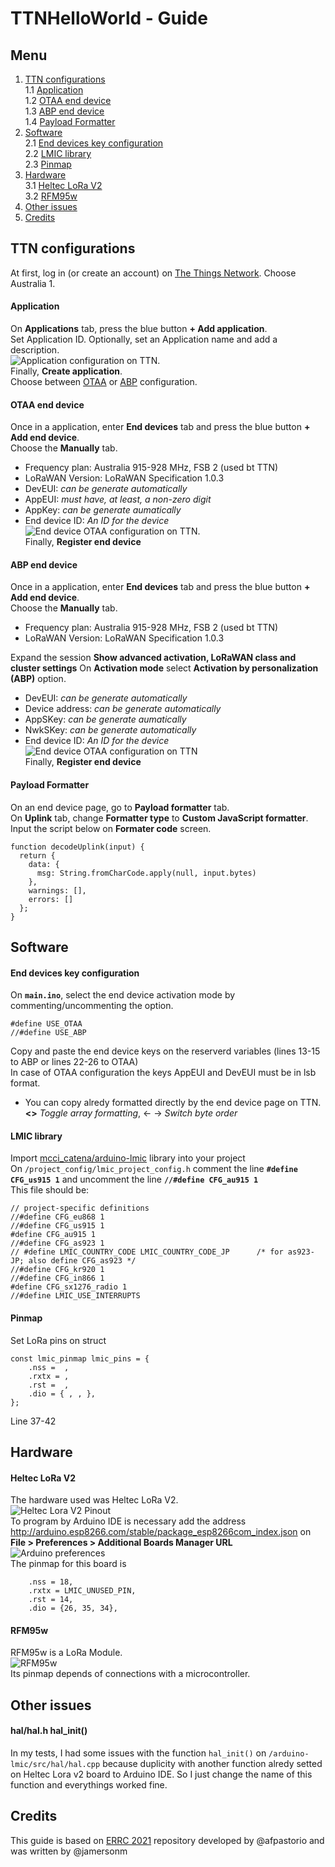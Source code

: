 # TTNHelloWorld - Guide

## Menu

1. [TTN configurations](#ttn-configurations)  
  1.1 [Application](#application)  
  1.2 [OTAA end device](#otaa-end-device)  
  1.3 [ABP end device](#abp-end-device)  
  1.4 [Payload Formatter](#payload-formatter)  
2. [Software](#software)  
  2.1 [End devices key configuration](#end-devices-key-configuration)  
  2.2 [LMIC library](#lmic-library)  
  2.3 [Pinmap](#pinmap)
3. [Hardware](#hardware)  
  3.1 [Heltec LoRa V2](#heltec-lora-v2)  
  3.2 [RFM95w](#rfm95w)  
5. [Other issues](#other-issues)  
6. [Credits](#credits)  


## TTN configurations
At first, log in (or create an account) on [The Things Network](https://console.cloud.thethings.network/). Choose Australia 1.  

#### Application
On **Applications** tab, press the blue button **+ Add application**.  
Set Application ID. Optionally, set an Application name and add a description.  
![Application configuration on TTN](/assets/images/application.png).  
Finally, **Create application**.  
Choose between [OTAA](#otaa-end-device) or [ABP](#abp-end-device) configuration.  

#### OTAA end device
Once in a application, enter **End devices** tab and press the blue button **+ Add end device**.   
Choose the **Manually** tab.
- Frequency plan: Australia 915-928 MHz, FSB 2 (used bt TTN)
- LoRaWAN Version: LoRaWAN Specification 1.0.3
- DevEUI: *can be generate automatically*
- AppEUI: *must have, at least, a non-zero digit*
- AppKey: *can be generate aumatically*
- End device ID: *An ID for the device*  
![End device OTAA configuration on TTN](/assets/images/enddeviceotta.png).  
Finally, **Register end device**

#### ABP end device
Once in a application, enter **End devices** tab and press the blue button **+ Add end device**.   
Choose the **Manually** tab.
- Frequency plan: Australia 915-928 MHz, FSB 2 (used bt TTN)
- LoRaWAN Version: LoRaWAN Specification 1.0.3  

Expand the session **Show advanced activation, LoRaWAN class and cluster settings**
On **Activation mode** select **Activation by personalization (ABP)** option.

- DevEUI: *can be generate automatically*
- Device address: *can be generate automatically*
- AppSKey: *can be generate aumatically*
- NwkSKey: *can be generate automatically*
- End device ID: *An ID for the device*  
![End device OTAA configuration on TTN](/assets/images/enddeviceabp.png)  
Finally, **Register end device**

#### Payload Formatter
On an end device page, go to **Payload formatter** tab.  
On **Uplink** tab, change **Formatter type** to **Custom JavaScript formatter**.  
Input the script below on **Formater code** screen.  
```
function decodeUplink(input) {
  return {
    data: {
      msg: String.fromCharCode.apply(null, input.bytes)
    },
    warnings: [],
    errors: []
  };
}
```


## Software

#### End devices key configuration  
On **`main.ino`**, select the end device activation mode by commenting/uncommenting the option.  
```
#define USE_OTAA
//#define USE_ABP
```
Copy and paste the end device keys on the reserverd variables (lines 13-15 to ABP or lines 22-26 to OTAA)  
In case of OTAA configuration the keys AppEUI and DevEUI must be in lsb format.  
  - You can copy alredy formatted directly by the end device page on TTN. **<>** *Toggle array formatting*, <- -> *Switch byte order*

#### LMIC library
Import [mcci_catena/arduino-lmic](https://github.com/mcci-catena/arduino-lmic) library into your project    
On `/project_config/lmic_project_config.h` comment the line **`#define CFG_us915 1`** and uncomment the line **`//#define CFG_au915 1`**  
This file should be:  
```
// project-specific definitions
//#define CFG_eu868 1
//#define CFG_us915 1
#define CFG_au915 1
//#define CFG_as923 1
// #define LMIC_COUNTRY_CODE LMIC_COUNTRY_CODE_JP      /* for as923-JP; also define CFG_as923 */
//#define CFG_kr920 1
//#define CFG_in866 1
#define CFG_sx1276_radio 1
//#define LMIC_USE_INTERRUPTS
```

#### Pinmap
Set LoRa pins on struct
```
const lmic_pinmap lmic_pins = {
    .nss =  ,
    .rxtx = ,
    .rst =  , 
    .dio = { , , },
};
```
Line 37-42


## Hardware
#### Heltec LoRa V2
The hardware used was Heltec LoRa V2.  
![Heltec Lora V2 Pinout](/assets/images/heltec.png)  
To program by Arduino IDE is necessary add the address http://arduino.esp8266.com/stable/package_esp8266com_index.json on **File > Preferences > Additional Boards Manager URL**  
![Arduino preferences](https://user-images.githubusercontent.com/276504/50922035-c31aea80-1449-11e9-862e-57945f6f8b6a.png)  
The pinmap for this board is
```
    .nss = 18,
    .rxtx = LMIC_UNUSED_PIN,
    .rst = 14, 
    .dio = {26, 35, 34},
```

#### RFM95w
RFM95w is a LoRa Module.  
![RFM95w](https://5.imimg.com/data5/SELLER/Default/2022/1/NN/XT/WO/1833510/tap-sensor-module-for-arduino-500x500.JPG)  
Its pinmap depends of connections with a microcontroller.

## Other issues
#### hal/hal.h hal_init()
In my tests, I had some issues with the function `hal_init()` on `/arduino-lmic/src/hal/hal.cpp` because duplicity with another function alredy setted on Heltec Lora v2 board to Arduino IDE. So I just change the name of this function and everythings worked fine.


## Credits
This guide is based on [ERRC 2021](https://github.com/afpastorio/ERRC-2021) repository developed by @afpastorio and was written by @jamersonm
